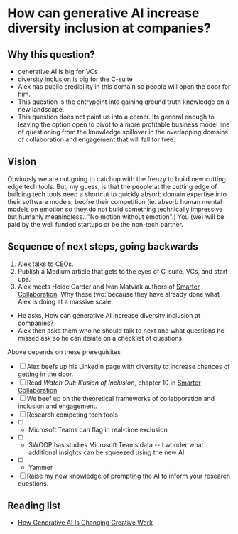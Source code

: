 # How can generative AI increase diversity inclusion at companies?

## Why this question?

- generative AI is big for VCs
- diversity inclusion is big for the C-suite 
- Alex has public credibility in this domain so people will open the door for him. 
- This question is the entrypoint into gaining ground truth knowledge on a new landscape.
- This question does not paint us into a corner. Its general enough to leaving the option open to pivot to a more profitable business model line of questioning from the knowledge spillover in the overlapping domains of collaboration and engagement that will fall for free.

## Vision 

Obviously we are not going to catchup with the frenzy to build new cutting edge tech tools. But, my guess, is that the people at the cutting edge of building tech tools need a shortcut to quickly absorb domain expertise into their software models, beofre their competition (ie. absorb human mental models on emotion so they do not build something technically impressive but humanly meaningless..."No motion without emotion".) You (we) will be paid by the well funded startups or be the non-tech partner.

## Sequence of next steps, going backwards

1. Alex talks to CEOs.  
2. Publish a Medium article that gets to the eyes of C-suite, VCs, and start-ups.
3. Alex meets Heide Garder and Ivan Matviak authors of [Smarter Collaboration](https://www.amazon.com/Smarter-Collaboration-Approach-Breaking-Transforming/dp/1647822742). Why these two: because they have already done what Alex is doing at a massive scale. 
  - He asks, How can generative AI increase diversity inclusion at companies?
  - Alex then asks them who he should talk to next and what questions he missed ask so he can iterate on a checklist of questions. 

Above depends on these prerequisites

- [ ] Alex beefs up his LinkedIn page with diversity to increase chances of getting in the door.
- [ ] Read *Watch Out: Illusion of Inclusion*, chapter 10 in [Smarter Collaboration](https://www.amazon.com/Smarter-Collaboration-Approach-Breaking-Transforming/dp/1647822742) 
- [ ] We beef up on the theoretical frameworks of collabporation and inclusion and engagement. 
- [ ] Research competing tech tools
- [ ]    - Microsoft Teams can flag in real-time exclusion
- [ ]    - SWOOP has studies Microsoft Teams data -- I wonder what additional insights can be squeezed using the new AI
- [ ]    - Yammer
- [ ] Raise my new knowledge of prompting the AI to inform your research questions.

## Reading list

- [How Generative AI Is Changing Creative Work](https://hbr.org/2022/11/how-generative-ai-is-changing-creative-work)
